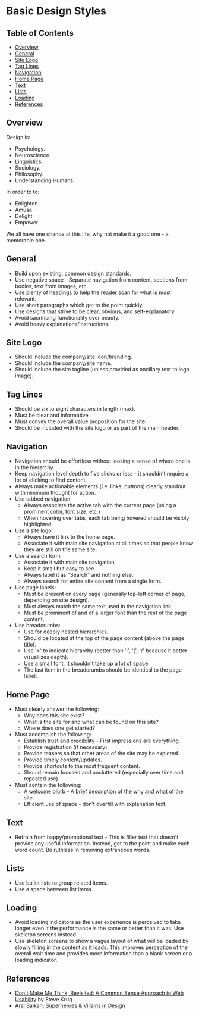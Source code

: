 # Basic Design Styles

<!-- Tocer[start]: Auto-generated, don't remove. -->

## Table of Contents

  - [Overview](#overview)
  - [General](#general)
  - [Site Logo](#site-logo)
  - [Tag Lines](#tag-lines)
  - [Navigation](#navigation)
  - [Home Page](#home-page)
  - [Text](#text)
  - [Lists](#lists)
  - [Loading](#loading)
  - [References](#references)

<!-- Tocer[finish]: Auto-generated, don't remove. -->

## Overview

Design is:

- Psychology.
- Neuroscience.
- Linguistics.
- Sociology.
- Philosophy.
- Understanding Humans.

In order to to:

- Enlighten
- Amuse
- Delight
- Empower

We all have one chance at this life, why not make it a good one - a memorable one.

## General

- Build upon existing, common design standards.
- Use negative space - Separate navigation from content, sections from bodies, text from images,
  etc.
- Use plenty of headings to help the reader scan for what is most relevant.
- Use short paragraphs which get to the point quickly.
- Use designs that strive to be clear, obvious, and self-explanatory.
- Avoid sacrificing functionality over beauty.
- Avoid heavy explanations/instructions.

## Site Logo

- Should include the company/site icon/branding.
- Should include the company/site name.
- Should include the site tagline (unless provided as ancillary text to logo image).

## Tag Lines

- Should be six to eight characters in length (max).
- Must be clear and informative.
- Must convey the overall value proposition for the site.
- Should be included with the site logo or as part of the main header.

## Navigation

- Navigation should be effortless without loosing a sense of where one is in the hierarchy.
- Keep navigation level depth to five clicks or less - it shouldn't require a lot of clicking to
  find content.
- Always make actionable elements (i.e. links, buttons) clearly standout with minimum thought for
  action.
- Use tabbed navigation:
  - Always associate the active tab with the current page (using a prominent color, font size, etc.)
  - When hovering over tabs, each tab being hovered should be visibly highlighted.
- Use a site logo:
  - Always have it link to the home page.
  - Associate it with main site navigation at all times so that people know they are still on the
    same site.
- Use a search form:
  - Associate it with main site navigation.
  - Keep it small but easy to see.
  - Always label it as "Search" and nothing else.
  - Always search for entire site content from a single form.
- Use page labels:
  - Must be present on every page (generally top-left corner of page, depending on site design).
  - Must always match the same text used in the navigation link.
  - Must be prominent of and of a larger font than the rest of the page content.
- Use breadcrumbs:
  - Use for deeply nested hierarchies.
  - Should be located at the top of the page content (above the page title).
  - Use '>' to indicate hierarchy (better than ':', '|', '/' because it better visuallizes depth).
  - Use a small font. It shouldn't take up a lot of space.
  - The last item in the breadcrumbs should be identical to the page label.

## Home Page

- Must clearly answer the following:
  - Why does this site exist?
  - What is the site for and what can be found on this site?
  - Where does one get started?
- Must accomplish the following:
  - Establish trust and credibility - First impressions are everything.
  - Provide registration (if necessary).
  - Provide teasers so that other areas of the site may be explored.
  - Provide timely content/updates.
  - Provide shortcuts to the most frequent content.
  - Should remain focused and uncluttered (especially over time and repeated use).
- Must contain the following:
  - A welcome blurb - A brief description of the why and what of the site.
  - Efficient use of space - don’t overfill with explanation text.

## Text

- Refrain from happy/promotional text - This is filler text that doesn't provide any useful
  information. Instead, get to the point and make each word count. Be ruthless in removing
  extraneous words.

## Lists

- Use bullet lists to group related items.
- Use a space between list items.

## Loading

- Avoid loading indicators as the user experience is perceived to take longer even if the
  performance is the same or better than it was. Use skeleton screens instead.
- Use skeleton screens to show a vague layout of what will be loaded by slowly filling in the
  content as it loads. This improves perception of the overall wait time and provides more
  information than a blank screen or a loading indicator.

## References

- [Don't Make Me Think, Revisited: A Common Sense Approach to Web Usability](http://www.sensible.com/dmmt.html) by Steve Krug
- [Aral Balkan: Superheroes & Villains in Design](http://vimeo.com/70030549)
